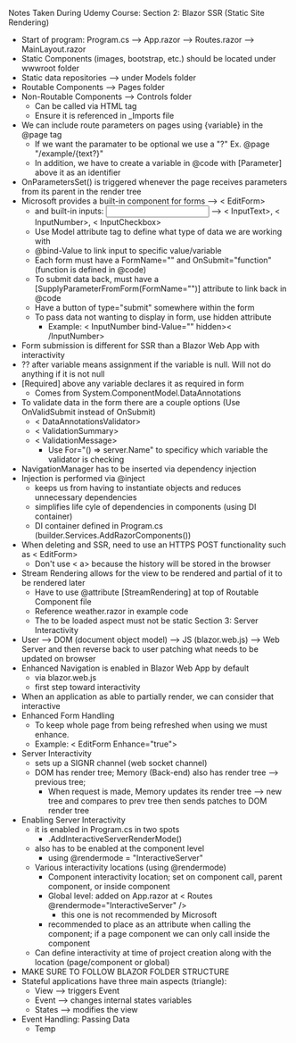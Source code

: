 Notes Taken During Udemy Course:
Section 2: Blazor SSR (Static Site Rendering)
  - Start of program: Program.cs --> App.razor --> Routes.razor --> MainLayout.razor
  - Static Components (images, bootstrap, etc.) should be located under wwwroot folder
  - Static data repositories --> under Models folder
  - Routable Components --> Pages folder
  - Non-Routable Components --> Controls folder
       - Can be called via HTML tag
       - Ensure it is referenced in _Imports file
  - We can include route parameters on pages using {variable} in the @page tag
      - If we want the paramater to be optional we use a "?" Ex. @page "/example/{text?}"
      - In addition, we have to create a variable in @code with [Parameter] above it as an identifier
  - OnParametersSet() is triggered whenever the page receives parameters from its parent in the render tree
  - Microsoft provides a built-in component for forms --> < EditForm>
      - and built-in inputs: <input/> --> < InputText>, < InputNumber>, < InputCheckbox>
      - Use Model attribute tag to define what type of data we are working with
      - @bind-Value to link input to specific value/variable
      - Each form must have a FormName="" and OnSubmit="function" (function is defined in @code)
      - To submit data back, must have a [SupplyParameterFromForm(FormName="")] attribute to link back in @code
      - Have a button of type="submit" somewhere within the form
      - To pass data not wanting to display in form, use hidden attribute
          - Example: < InputNumber bind-Value="" hidden>< /InputNumber>
  - Form submission is different for SSR than a Blazor Web App with interactivity
  - ?? after variable means assignment if the variable is null. Will not do anything if it is not null
  - [Required] above any variable declares it as required in form
      - Comes from System.ComponentModel.DataAnnotations
  - To validate data in the form there are a couple options (Use OnValidSubmit instead of OnSubmit)
      - < DataAnnotationsValidator>
      - < ValidationSummary>
      - < ValidationMessage>
        - Use For="() => server.Name" to specificy which variable the validator is checking
  - NavigationManager has to be inserted via dependency injection
  - Injection is performed via @inject
      - keeps us from having to instantiate objects and reduces unnecessary dependencies
      - simplifies life cyle of dependencies in components (using DI container)
      - DI container defined in Program.cs (builder.Services.AddRazorComponents())
  - When deleting and SSR, need to use an HTTPS POST functionality such as < EditForm>
      - Don't use < a> because the history will be stored in the browser
  - Stream Rendering allows for the view to be rendered and partial of it to be rendered later
      - Have to use @attribute [StreamRendering] at top of Routable Component file
      - Reference weather.razor in example code
      - The to be loaded aspect must not be static
Section 3: Server Interactivity
  - User --> DOM (document object model) --> JS (blazor.web.js) --> Web Server and then reverse back to user patching what needs to be updated on browser
  - Enhanced Navigation is enabled in Blazor Web App by default
      - via blazor.web.js
      - first step toward interactivity
  - When an application as able to partially render, we can consider that interactive
  - Enhanced Form Handling
      - To keep whole page from being refreshed when using <EditForm> we must enhance.
      - Example: < EditForm Enhance="true">
  - Server Interactivity
      - sets up a SIGNR channel (web socket channel)
      - DOM has render tree; Memory (Back-end) also has render tree --> previous tree;
          - When request is made, Memory updates its render tree --> new tree and compares to prev tree then sends patches to DOM render tree
  - Enabling Server Interactivity
      - it is enabled in Program.cs in two spots
          - .AddInteractiveServerRenderMode()
      - also has to be enabled at the component level
          - using @rendermode = "InteractiveServer"
      - Various interactivity locations (using @rendermode)
          - Component interactivity location; set on component call, parent component, or inside component
          - Global level: added on App.razor at < Routes @rendermode="InteractiveServer" />
              - this one is not recommended by Microsoft
          - recommended to place as an attribute when calling the component; if a page component we can only call inside the component
      - Can define interactivity at time of project creation along with the location (page/component or global)
  - MAKE SURE TO FOLLOW BLAZOR FOLDER STRUCTURE
  - Stateful applications have three main aspects (triangle):
      - View --> triggers Event
      - Event --> changes internal states variables
      - States --> modifies the view
  - Event Handling: Passing Data
      - Temp
  
